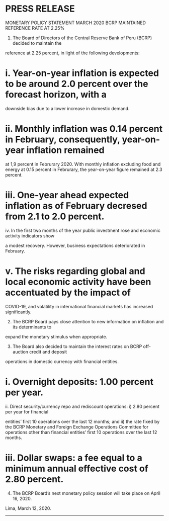 # PRESS RELEASE

 MONETARY POLICY STATEMENT MARCH 2020
 BCRP MAINTAINED REFERENCE RATE AT 2.25%

1. The Board of Directors of the Central Reserve Bank of Peru (BCRP) decided to maintain the

reference at 2.25 percent, in light of the following developments:

# i. Year-on-year inflation is expected to be around 2.0 percent over the forecast horizon, with a

downside bias due to a lower increase in domestic demand.

# ii. Monthly inflation was 0.14 percent in February, consequently, year-on-year inflation remained

at 1,9 percent in Februrary 2020. With monthly inflation excluding food and energy at 0.15
percent in Februrary, the year-on-year figure remained at 2.3 percent.

# iii. One-year ahead expected inflation as of February decresed from 2.1 to 2.0 percent.
 iv. In the first two months of the year public investment rose and economic activity indicators show

a modest recovery. However, business expectations deteriorated in February.

# v. The risks regarding global and local economic activity have been accentuated by the impact of

COVID-19, and volatility in international financial markets has increased significantly.

2. The BCRP Board pays close attention to new information on inflation and its determinants to

expand the monetary stimulus when appropriate.

3. The Board also decided to maintain the interest rates on BCRP off-auction credit and deposit

operations in domestic currency with financial entities.

# i. Overnight deposits: 1.00 percent per year.
 ii. Direct security/currency repo and rediscount operations: i) 2.80 percent per year for financial

entities’ first 10 operations over the last 12 months; and ii) the rate fixed by the BCRP Monetary
and Foreign Exchange Operations Committee for operations other than financial entities’ first
10 operations over the last 12 months.

# iii. Dollar swaps: a fee equal to a minimum annual effective cost of 2.80 percent.

4. The BCRP Board’s next monetary policy session will take place on April 16, 2020.

Lima, March 12, 2020.


-----

